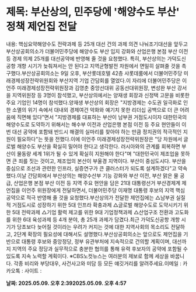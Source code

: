 # **제목: 부산상의, 민주당에 '해양수도 부산' 정책 제언집 전달**

  내용: 핵심요약해양수도 전략과제 등 25개 대선 건의 과제 의견 나눠조기대선을 앞두고 부산상공회의소가 더불어민주당에 해양수도 부산 입지 강화와 산업은행 본점 부산 이전 등 경제 의제 25개를 대선공약에 반영해 줄 것을 요청했다. 특히, 부산상의는 가덕도신공항 개항 시기가 늦춰져서는 안 된다고 지역균형발전 차원에서 면밀히 살펴줄 것을 촉구했다.부산상공회의소는 9일 오후, 부산롯데호텔 42층 샤롯데룸에서 더불어민주당 미래경제성장전략위원회와 부산지역 기업 간담회를 열었다.이 자리에 더불어민주당은 이언주 미래경제성장전략위원장과 김영춘 중앙선대위 공동선대위원장, 변성완 부산 강서을 지역위원장 등 3명이 참석했고, 부산상의에서는 양재생 회장과 신정택 고문을 비롯한 주요 기업인 14명이 참석했다.양재생 부산상의 회장은 "지방경제는 수도권 일극화로 인한 소멸의 위기 속에서 대내외 경제여건 악화와 예기치 못한 리더십 공백으로 더 큰 어려움에 직면해 있다"면서 "지방경제를 대표하는 부산이 남부권 거점도시이자 대한민국의 해양수도로 도약하기 위해서는 해수부 이전과 산업은행 본점 이전 등 주요 현안들이 이번 대선 공약에 포함돼 반드시 해결의 실마리를 찾아야 하는 만큼 정치권의 적극적인 지원이 필요하다"는 뜻을 전했다.이에 이언주 미래경제성장전략위원장은 "당 차원에서 글로벌 해양수도 부산을 확실히 밀어야 한다고 생각한다. 러시아와의 관계를 회복하면 부산이 물동량 세계 1위가 될 수 있게 확실히 지원해야 한다"며 "대한민국이 제조업을 못하면 큰 죄를 짓는 것이고, 제조업의 본산이 부울경 지역이다. 부산이 중심도시다. 부산을 중심으로 조선과 관련한 인프라, 실증연구가 큰 클러스터가 되도록 설계하겠다"고 약속했다.이날 간담회에서 부산상의는 해양수산부 기능 강화와 부산 이전, 부산 맑은 물 공급, 산업은행 본점 부산 이전 등 지역 주요 현안을 담은 21대 대통령선거 부산경제계 제언집을 이언주 위원장에게 전달하면서, 더불어민주당 이재명 대통령 후보의 지역 핵심 공약으로 적극 반영해 줄 것을 요청했다.부산상의가 전달한 제언집에는 △남부권 실질적 거점도시로 성장하기 위한 5대 인프라 확충과제 △글로벌 해양수도로 도약시키기 위한 5대 전략과제 △기업 활력 제고를 위한 9대 기업정책과제 △산업구조 전환과 고도화를 위한 6대 육성과제 등 4개 분야, 총 25개 과제가 담겼다.최근 가덕도신공항 개항 시기가 당초보다 늦어질 것이라는 우려가 커지는 것에 대한 지역사회의 목소리도 전달하고, 2단계 확장의 필요성에 대해서도 설명했다.부산상공회의소는 앞으로도 제언집을 기반으로 대통령 후보와 중앙정당, 정부 유관부처에 지속적으로 건의할 계획이며, 대선까지 지역의 주요 정당과 실무적으로 충분한 협의를 통해 유력 후보자의 공약에 포함될 수 있도록 지속 노력할 계획이다. ※CBS노컷뉴스는 여러분의 제보로 함께 세상을 바꿉니다. 각종 비리와 부당대우, 사건사고와 미담 등 모든 얘깃거리를 알려주세요.이메일 : 카카오톡 : 사이트 :

  **날짜: 2025.05.09. 오후 2:392025.05.09. 오후 4:57**